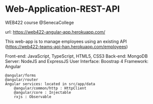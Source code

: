 # Web-Application-REST-API

WEB422 course @SenecaCollege

url: https://web422-angular-app.herokuapp.com/

This web-app is to manage employees using an existing API (https://web422-teams-api-han.herokuapp.com/employees)

Front-end: JavaScript, TypeScript, HTML5, CSS3
Back-end: MongoDB
Server: NodeJS and ExpressJS
User Interface: Boostrap 4
Framework: Angular

    @angular/forms
    @angular/router
    Angular services: located in src/app/data
        @angular/common/http : HttpClient
        @angular/core : Injectable
        rxjs : Observable


